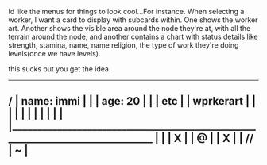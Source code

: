 Id like the menus for things to look cool...For instance. When selecting a worker, I want a card to display with subcards within. One shows the worker art. Another shows the visible area around the node they're at, with all the terrain around the node, and another contains a chart with status details like strength, stamina, name, name religion, the type of work they're doing levels(once we have levels).

this sucks but you get the idea.
 _____________________________________________________
/                                           | name: immi                       | |                                           | age: 20                          | |                                           | etc                              | |                 wprkerart                 |                                  | 
|                                           |                                  | 
|                                           |                                  | 
|                                           |                                  | 
|______________________________________________________________________________
|                                                                              | 
|                 X                                                            | 
|                                     @                                        | 
|                              X                                               | 
|                                                                  //          | 
~                                                 |
 --------------------------------------------------------------------------------
